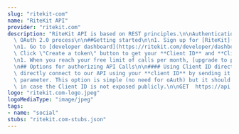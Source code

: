 ```yaml
---
slug: "ritekit-com"
name: "RiteKit API"
provider: "ritekit.com"
description: "RiteKit API is based on REST principles.\n\nAuthentication uses standard\
  \ OAuth 2.0 process\n\n##Getting started\n\n1. Sign up for [RiteKit](https://ritekit.com/)\n\
  \n1. Go to [developer dashboard](https://ritekit.com/developer/dashboard/)\n\n1.\
  \ Click \"Create a token\" button to get your **Client ID** and **Client secret**\n\
  \n1. When you reach your free limit of calls per month, [upgrade to paid tiers](https://ritekit.com/developer/)\n\
  \n## Options for authorizing API Calls\n\n#### Using Client ID directly\n\nYou can\
  \ directly connect to our API using your **client ID** by sending it as a GET query\
  \ parameter. This option is simple (no need for oAuth) but it should be used only\
  \ in case the Client ID is not exposed publicly.\n\nGET  https://api.ritekit.com/v1/stats/multiple-hashtags?tags=php&client_id=292c6912e7710c838347ae178b4a"
logo: "ritekit.com-logo.jpeg"
logoMediaType: "image/jpeg"
tags:
- name: "social"
stubs: "ritekit.com-stubs.json"
---
```

